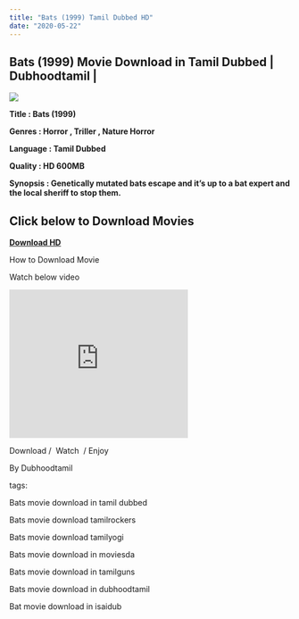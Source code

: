 ```yaml
---
title: "Bats (1999) Tamil Dubbed HD"
date: "2020-05-22"
---
```


## Bats (1999) Movie Download in Tamil Dubbed | Dubhoodtamil |

[![](https://1.bp.blogspot.com/-RsExJYAZYk0/Xr_mTRMQxeI/AAAAAAAABJw/Y4mpxk-RwlooRejQg4rCL4YaXYAexoO8ACNcBGAsYHQ/s640/images{6a9242ac63492b6a27eb196a6e17803ac8b6d8f05d0536ef84b9c25d26eb437e}2B{6a9242ac63492b6a27eb196a6e17803ac8b6d8f05d0536ef84b9c25d26eb437e}252842{6a9242ac63492b6a27eb196a6e17803ac8b6d8f05d0536ef84b9c25d26eb437e}2529.jpeg)](https://1.bp.blogspot.com/-RsExJYAZYk0/Xr_mTRMQxeI/AAAAAAAABJw/Y4mpxk-RwlooRejQg4rCL4YaXYAexoO8ACNcBGAsYHQ/s1600/images{6a9242ac63492b6a27eb196a6e17803ac8b6d8f05d0536ef84b9c25d26eb437e}2B{6a9242ac63492b6a27eb196a6e17803ac8b6d8f05d0536ef84b9c25d26eb437e}252842{6a9242ac63492b6a27eb196a6e17803ac8b6d8f05d0536ef84b9c25d26eb437e}2529.jpeg)

 **Title : Bats (1999)**

**Genres : Horror , Triller , Nature Horror**

**Language : Tamil Dubbed**

 **Quality : HD 600MB** 

 **Synopsis : Genetically mutated bats escape and it’s up to a bat expert and the local sheriff to stop them.**

## Click below to Download Movies

  

**[Download HD](https://oncehelp.com/Bats-Movie-Download)**

How to Download Movie 

Watch below video

<iframe allowfullscreen class="YOUTUBE-iframe-video" data-thumbnail-src="https://i.ytimg.com/vi/bSAeRSmmXrA/0.jpg" frameborder="0" height="266" src="https://www.youtube.com/embed/bSAeRSmmXrA?feature=player_embedded" width="320"></iframe>

Download /  Watch  / Enjoy 

By Dubhoodtamil 

tags:

Bats movie download in tamil dubbed

Bats movie download tamilrockers

  

Bats movie download tamilyogi

  

Bats movie download in moviesda

  

Bats movie download in tamilguns

  

Bats movie download in dubhoodtamil

  

Bat movie download in isaidub
